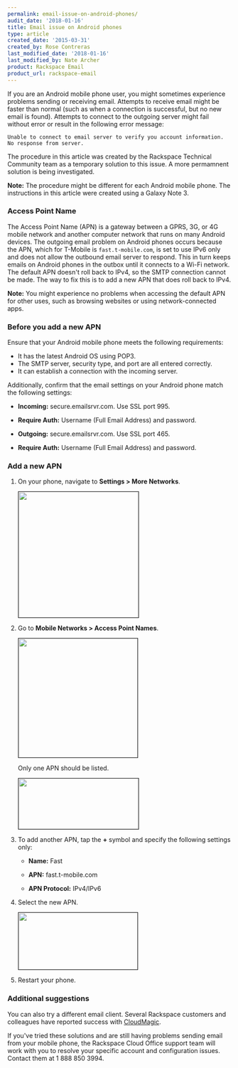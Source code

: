 ```yaml
---
permalink: email-issue-on-android-phones/
audit_date: '2018-01-16'
title: Email issue on Android phones
type: article
created_date: '2015-03-31'
created_by: Rose Contreras
last_modified_date: '2018-01-16'
last_modified_by: Nate Archer
product: Rackspace Email
product_url: rackspace-email
---
```


If you are an Android mobile phone user, you might sometimes experience problems sending or receiving email.  Attempts to receive email might be faster than normal (such as when a connection is successful, but no new email is found).  Attempts to connect to the outgoing server might fail without error or result in the following error message:

`Unable to connect to email server to verify you account information. No response from server.`

The procedure in this article was created by the Rackspace Technical Community team as a temporary solution to this issue. A more permamnent solution is being investigated.

**Note:** The procedure might be different for each Android mobile phone. The instructions in this article were created using a Galaxy Note 3.

### Access Point Name

The Access Point Name (APN) is a gateway between a GPRS, 3G, or 4G mobile network and another computer network that runs on many Android devices. The outgoing email problem on Android phones occurs because the APN, which for T-Mobile is `fast.t-mobile.com`, is set to use IPv6 only and does not allow the outbound email server to respond. This in turn keeps emails on Android phones in the outbox until it connects to a Wi-Fi network. The default APN doesn't roll back to IPv4, so the SMTP connection cannot be made. The way to fix this is to add a new APN that does roll back to IPv4.

**Note:** You might experience no problems when accessing the default APN for other uses, such as browsing websites or using network-connected apps. 

### Before you add a new APN

Ensure that your Android mobile phone meets the following requirements:

- It has the latest Android OS using POP3.
- The SMTP server, security type, and port are all entered correctly.
- It can establish a connection with the incoming server.

Additionally, confirm that the email settings on your Android phone match the following settings:

- **Incoming:** secure.emailsrvr.com. Use SSL port 995.

- **Require Auth:** Username (Full Email Address) and password.

- **Outgoing:** secure.emailsrvr.com. Use SSL port 465.

- **Require Auth:** Username (Full Email Address) and password.

### Add a new APN

1. On your phone, navigate to **Settings > More Networks**.

    <img src="{% asset_path rackspace-email/outgoing-email-issue-on-android-phones/1710-4631_1_2.png %}" width="270" height="283" border="1" alt=""  />

2. Go to **Mobile Networks > Access Point Names**.

    <img src="{% asset_path rackspace-email/outgoing-email-issue-on-android-phones/1710-4631_2_1.png %}" width="268" height="268" border="1" alt=""  />

    Only one APN should be listed.

    <img src="{% asset_path rackspace-email/outgoing-email-issue-on-android-phones/1710-4631_3_1.png %}" width="270" height="114" border="1" alt=""  />

3. To add another APN, tap the **&#43;** symbol and specify the following settings only:

    - **Name:** Fast

    - **APN:** fast.t-mobile.com

    - **APN Protocol:** IPv4/IPv6

4. Select the new APN.

    <img src="{% asset_path rackspace-email/outgoing-email-issue-on-android-phones/1710-4631_4_1.png %}" width="268" height="128" border="1" alt=""  />

5. Restart your phone.

### Additional suggestions

You can also try a different email client. Several Rackspace customers and colleagues have reported success with [CloudMagic](https://cloudmagic.com).

If you've tried these solutions and are still having problems sending email from your mobile phone, the Rackspace Cloud Office support team will work with you to resolve your specific account and configuration issues. Contact them at 1 888 850 3994.
